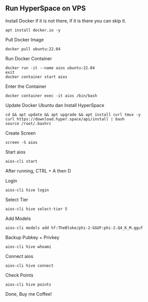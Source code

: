 ## Run HyperSpace on VPS

Install Docker if it is not there, if it is there you can skip it.
```
apt install docker.io -y
```
Pull Docker Image
```
docker pull ubuntu:22.04
```
Run Docker Container
```
docker run -it --name aios ubuntu:22.04
exit
docker container start aios
```
Enter the Container
```
docker container exec -it aios /bin/bash
```

Update Docker Ubuntu dan Install HyperSpace
```
cd && apt update && apt upgrade && apt install curl tmux -y
curl https://download.hyper.space/api/install | bash
source /root/.bashrc
```
Create Screen
```
screen -S aios
```
Start aios
```
aios-cli start
```
After running, CTRL + A then D

Login
```
aios-cli hive login
```
Select Tier
```
aios-cli hive select-tier 5
```
Add Models
```
aios-cli models add hf:TheBloke/phi-2-GGUF:phi-2.Q4_K_M.gguf
```
Backup Pubkey + Privkey
```
aios-cli hive whoami
```
Connect aios
```
aios-cli hive connect
```

Check Points
```
aios-cli hive points
```
Done, Buy me Coffee!
